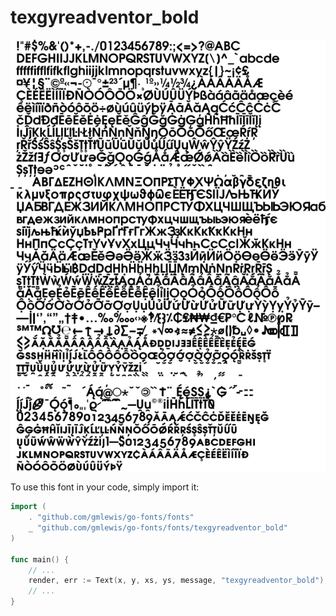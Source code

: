 # texgyreadventor_bold

![texgyreadventor_bold](texgyreadventor_bold.png)

To use this font in your code, simply import it:

```go
import (
	. "github.com/gmlewis/go-fonts/fonts"
	_ "github.com/gmlewis/go-fonts/fonts/texgyreadventor_bold"
)

func main() {
	// ...
	render, err := Text(x, y, xs, ys, message, "texgyreadventor_bold"),
	// ...
}
```
